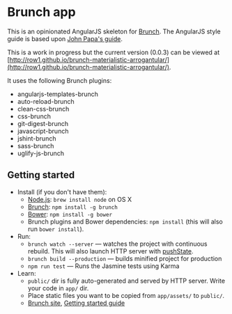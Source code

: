 # Brunch app

This is an opinionated AngularJS skeleton for [Brunch](http://brunch.io).  The AngularJS style guide is based upon [John Papa's guide](https://github.com/johnpapa/angular-styleguide).

This is a work in progress but the current version (0.0.3) can be viewed at [http://row1.github.io/brunch-materialistic-arrogantular/](http://row1.github.io/brunch-materialistic-arrogantular/).

It uses the following Brunch plugins:
* angularjs-templates-brunch
* auto-reload-brunch
* clean-css-brunch
* css-brunch
* git-digest-brunch
* javascript-brunch
* jshint-brunch
* sass-brunch
* uglify-js-brunch

## Getting started
* Install (if you don't have them):
    * [Node.js](http://nodejs.org): `brew install node` on OS X
    * [Brunch](http://brunch.io): `npm install -g brunch`
    * [Bower](http://bower.io): `npm install -g bower`
    * Brunch plugins and Bower dependencies: `npm install` (this will also run `bower install`).
* Run:
    * `brunch watch --server` — watches the project with continuous rebuild. This will also launch HTTP server with [pushState](https://developer.mozilla.org/en-US/docs/Web/Guide/API/DOM/Manipulating_the_browser_history).
    * `brunch build --production` — builds minified project for production
    * `npm run test` — Runs the Jasmine tests using Karma
* Learn:
    * `public/` dir is fully auto-generated and served by HTTP server.  Write your code in `app/` dir.
    * Place static files you want to be copied from `app/assets/` to `public/`.
    * [Brunch site](http://brunch.io), [Getting started guide](https://github.com/brunch/brunch-guide#readme)
